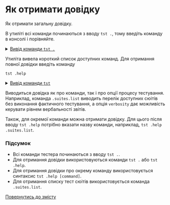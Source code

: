 # Як отримати довідку

Як отримати загальну довідку.

В утиліті всі команди починаються з вводу `tst .`, тому введіть команду в консолі і порівняйте.

<details>
  <summary><u>Вивід команди <code>tst .</code></u></summary>

```
[user@user ~]$ tst .
Command "."
Ambiguity. Did you mean?
  .help - Get help.
  .version - Get current version.
  .imply - Change state or imply value of a variable.
  .run - Run test suites found at a specified path.
  .suites.list - Find test suites at a specified path.
```

</details>

Утиліта вивела короткий список доступних команд. Для отримання повної довідки введіть команду

```
tst .help
```

<details>
  <summary><u>Вивід команди <code>tst</code></u></summary>

```
[user@user ~]$ tst .help
Command ".help"
Known commands
  .help - Get help.
  .version - Get current version.
  .imply - Change state or imply value of a variable.
  .run - Run test suites found at a specified path.
  .suites.list - Find test suites at a specified path.
Tester options
  verbosity : Sets the verbosity of report. Accepts a value from 0 to 9. Default value is 4.
  suite : Testing of separate test suite. Accepts name of test suite or a glob.
  routine : Testing of separate test routine. Accepts name of test routine or a glob.
  testRoutineTimeOut : Limits the testing time for test routines. Accepts time in milliseconds. Default value is 5000ms.
  onSuiteEndTimeOut : Limits the execution time for onSuiteEnd handler. Accepts time in milliseconds. Default value is 15000ms.
  accuracy : Sets the numeric deviation for the comparison of numerical values. Accepts numeric values of deviation. Default value is 1e-7.
  sanitareTime : Sets the delay between completing the test suite and running the next one. Accepts time in milliseconds. Default value is 2000ms.
  negativity : Restricts the console output of passed routines and increases output of failed test checks. Accepts a value from 0 to 9. Default value is 1.
  silencing : Enables hiding the console output from the test unit. Accepts 0 or 1. Default value is 0.
  shoulding : Disables negative testing. Accepts 0 or 1. Default value is 0.
  fails : Sets the number of errors received to interrupt the test. Accepts number of fails. By default is unlimited.
  beeping : Disables the beep after test completion. Accepts 0 or 1. Default value is 1.
  coloring : Makes report colourful. Accepts 0 or 1. Default value is 1.
  timing : Disables measurement of time spent on testing. Accepts 0 or 1. Default value is 1.
  debug : Sets value of Config.debug. Accepts 0 or 1. Default value is null, utility does not change debug mode of test unit.
  rapidity : Controls the amount of time spent on testing. Accepts values from -9 to +9. Default value is 0.
  concurrent : Enables parallel execution of test suites. Accepts 0 or 1. Default value is 0.
```

</details>

Виводиться довідка як про команди, так і про опції процесу тестування. Наприклад, команда `.suites.list` виводить перелік доступних сюітів без виконання фактичного тестування, а опція `verbosity` дає можливість керувати рівнем вербальності звітів.

Також, для окремої команди можна отримати довідку. Для цього після вводу `tst .help` потрібно вказати назву команди, наприклад, `tst .help .suites.list`.

### Підсумок

- Всі команди тестера починаються з вводу `tst .`.
- Для отримання довідки використовуються команди `tst .` або `tst .help`.
- Для отримання довідки про окрему команду використовується синтаксис `tst .help [command]`.
- Для отримання списку тест сюітів використовується команда `.suites.list`.

[Повернутись до змісту](../README.md#tutorials)
